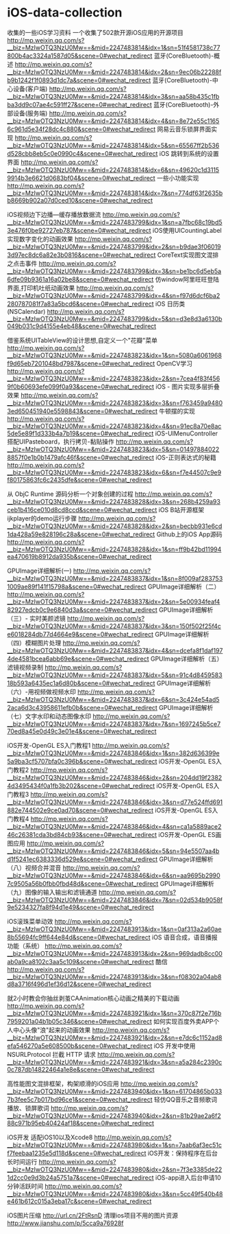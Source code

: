 # iOS-data-collection
收集的一些iOS学习资料
一个收集了502款开源iOS应用的开源项目
http://mp.weixin.qq.com/s?__biz=MzIwOTQ3NzU0Mw==&mid=2247483814&idx=1&sn=51f4581738c77800b4ac3324a1587d05&scene=0#wechat_redirect
 蓝牙(CoreBluetooth)-概述 
http://mp.weixin.qq.com/s?__biz=MzIwOTQ3NzU0Mw==&mid=2247483814&idx=2&sn=9ec06b22288fb9b1242f1f0893d1dc7a&scene=0#wechat_redirect
 蓝牙(CoreBluetooth)-中心设备(客户端) 
http://mp.weixin.qq.com/s?__biz=MzIwOTQ3NzU0Mw==&mid=2247483814&idx=3&sn=aa58b435c1fbba3dd9c07ae4c591ff27&scene=0#wechat_redirect
 蓝牙(CoreBluetooth)-外部设备(服务端) 
http://mp.weixin.qq.com/s?__biz=MzIwOTQ3NzU0Mw==&mid=2247483814&idx=4&sn=8e72e55c11656c961d5e34f28dc4c880&scene=0#wechat_redirect
 网易云音乐锁屏界面实现 
http://mp.weixin.qq.com/s?__biz=MzIwOTQ3NzU0Mw==&mid=2247483814&idx=5&sn=65567ff2b536d528cbb8eb5c0e0990c4&scene=0#wechat_redirect
iOS 跳转到系统的设置界面
http://mp.weixin.qq.com/s?__biz=MzIwOTQ3NzU0Mw==&mid=2247483814&idx=6&sn=49620c1d31159914b3e6621d0683bf04&scene=0#wechat_redirect
一些小功能实现
http://mp.weixin.qq.com/s?__biz=MzIwOTQ3NzU0Mw==&mid=2247483814&idx=7&sn=774df63f2635bb8669b902a07d0ced10&scene=0#wechat_redirect

iOS视频边下边播—缓存播放数据流 
http://mp.weixin.qq.com/s?__biz=MzIwOTQ3NzU0Mw==&mid=2247483799&idx=1&sn=a7fbc68c19bd53e476f0be92727eb787&scene=0#wechat_redirect
iOS使用UICountingLabel实现数字变化的动画效果
http://mp.weixin.qq.com/s?__biz=MzIwOTQ3NzU0Mw==&mid=2247483799&idx=2&sn=b9dae3f060193d97ec8dc6a82e3b0816&scene=0#wechat_redirect
CoreText实现图文混排之点击事件
http://mp.weixin.qq.com/s?__biz=MzIwOTQ3NzU0Mw==&mid=2247483799&idx=3&sn=be1bc6d5eb5a6dfe09b9361a16a02be8&scene=0#wechat_redirect
仿window阿里旺旺登陆界面,打印机吐纸动画效果
http://mp.weixin.qq.com/s?__biz=MzIwOTQ3NzU0Mw==&mid=2247483799&idx=4&sn=f97d6dcf6ba2280787081f7a83a5bcd6&scene=0#wechat_redirect
iOS 日历类(NSCalendar) 
http://mp.weixin.qq.com/s?__biz=MzIwOTQ3NzU0Mw==&mid=2247483799&idx=5&sn=d3e8d3a6130b049b031c9d4155e4eb48&scene=0#wechat_redirect

借鉴系统UITableView的设计思想,自定义一个"花瓣"菜单
http://mp.weixin.qq.com/s?__biz=MzIwOTQ3NzU0Mw==&mid=2247483823&idx=1&sn=5080a6061968f9d65eb7201048bd7987&scene=0#wechat_redirect
OpenCV学习 
http://mp.weixin.qq.com/s?__biz=MzIwOTQ3NzU0Mw==&mid=2247483823&idx=2&sn=7cea4f83f4569f0b60693efe099f0a93&scene=0#wechat_redirect
iOS - 图片实现多层折叠效果
http://mp.weixin.qq.com/s?__biz=MzIwOTQ3NzU0Mw==&mid=2247483823&idx=3&sn=f763459a94803ed650451940e5598843&scene=0#wechat_redirect
牛顿摆的实现
http://mp.weixin.qq.com/s?__biz=MzIwOTQ3NzU0Mw==&mid=2247483823&idx=4&sn=91ec8a70e8ac5de5e89f1d333b4a7b19&scene=0#wechat_redirect
iOS-UIMenuController搭配UIPasteboard，执行拷贝-黏贴操作
http://mp.weixin.qq.com/s?__biz=MzIwOTQ3NzU0Mw==&mid=2247483823&idx=5&sn=014978840228857f0e1b0b1479afc46f&scene=0#wechat_redirect
iOS-正则表达式的秘籍
http://mp.weixin.qq.com/s?__biz=MzIwOTQ3NzU0Mw==&mid=2247483823&idx=6&sn=f7e44507c9e9f80175863fc6c2435dfe&scene=0#wechat_redirect

从 ObjC Runtime 源码分析一个对象创建的过程 
http://mp.weixin.qq.com/s?__biz=MzIwOTQ3NzU0Mw==&mid=2247483828&idx=3&sn=268b4259a93ceb1b416ce010d8cd8ccd&scene=0#wechat_redirect
iOS B站开源框架ijkplayer的demo运行步骤
http://mp.weixin.qq.com/s?__biz=MzIwOTQ3NzU0Mw==&mid=2247483828&idx=2&sn=becbb931e6cd1da428a59e828196c28a&scene=0#wechat_redirect
 Github上的iOS App源码
http://mp.weixin.qq.com/s?__biz=MzIwOTQ3NzU0Mw==&mid=2247483828&idx=1&sn=ff9b42bd11994ea470619b8912da935b&scene=0#wechat_redirect

GPUImage详细解析(一) 
http://mp.weixin.qq.com/s?__biz=MzIwOTQ3NzU0Mw==&mid=2247483837&idx=1&sn=8f009af2837531009ae89f141f15798a&scene=0#wechat_redirect
 GPUImage详细解析（二） 
http://mp.weixin.qq.com/s?__biz=MzIwOTQ3NzU0Mw==&mid=2247483837&idx=2&sn=5e00934feaf482927edcb0c9e6840d3a&scene=0#wechat_redirect
 GPUImage详细解析（三）- 实时美颜滤镜 
http://mp.weixin.qq.com/s?__biz=MzIwOTQ3NzU0Mw==&mid=2247483837&idx=3&sn=150f502f25f4ce6018284db77d4664e9&scene=0#wechat_redirect
 GPUImage详细解析（四）模糊图片处理 
http://mp.weixin.qq.com/s?__biz=MzIwOTQ3NzU0Mw==&mid=2247483837&idx=4&sn=dcefa8f1daf1974de4581bcea6abb69e&scene=0#wechat_redirect
 GPUImage详细解析（五）滤镜视频录制 
http://mp.weixin.qq.com/s?__biz=MzIwOTQ3NzU0Mw==&mid=2247483837&idx=5&sn=91c4d845958318b593a6435ec1a6d80b&scene=0#wechat_redirect
 GPUImage详细解析（六）-用视频做视频水印 
http://mp.weixin.qq.com/s?__biz=MzIwOTQ3NzU0Mw==&mid=2247483837&idx=6&sn=3c424e54ad52aca6d3c43958611efb0b&scene=0#wechat_redirect
 GPUImage详细解析（七）文字水印和动态图像水印 
http://mp.weixin.qq.com/s?__biz=MzIwOTQ3NzU0Mw==&mid=2247483837&idx=7&sn=1697245b5ce770ed8a45e0d49c3e01e4&scene=0#wechat_redirect

iOS开发-OpenGL ES入门教程1 
http://mp.weixin.qq.com/s?__biz=MzIwOTQ3NzU0Mw==&mid=2247483846&idx=1&sn=382d636399e5a9ba3cf5707bfa0c396b&scene=0#wechat_redirect
iOS开发-OpenGL ES入门教程2 
http://mp.weixin.qq.com/s?__biz=MzIwOTQ3NzU0Mw==&mid=2247483846&idx=2&sn=204dd19f23824d3495434f0a1fb3b202&scene=0#wechat_redirect
iOS开发-OpenGL ES入门教程3 
http://mp.weixin.qq.com/s?__biz=MzIwOTQ3NzU0Mw==&mid=2247483846&idx=3&sn=d77e524ffd691882e744502e9ce0ad70&scene=0#wechat_redirect
iOS开发-OpenGL ES入门教程4 
http://mp.weixin.qq.com/s?__biz=MzIwOTQ3NzU0Mw==&mid=2247483846&idx=4&sn=ca1a5889ace246c26381cda3bd84cb93&scene=0#wechat_redirect
iOS开发-OpenGL ES画图应用 
http://mp.weixin.qq.com/s?__biz=MzIwOTQ3NzU0Mw==&mid=2247483846&idx=5&sn=94e5507aa4bd1f5241ec6383336d529e&scene=0#wechat_redirect
GPUImage详细解析（八）视频合并混音 
http://mp.weixin.qq.com/s?__biz=MzIwOTQ3NzU0Mw==&mid=2247483846&idx=6&sn=aa9695b29907c9505a56b0fbb0fbd48d&scene=0#wechat_redirect
GPUImage详细解析（九）图像的输入输出和滤镜通道 
http://mp.weixin.qq.com/s?__biz=MzIwOTQ3NzU0Mw==&mid=2247483846&idx=7&sn=02d534b9058f9e5234327fa8f94d1e49&scene=0#wechat_redirect

iOS滚珠菜单动效
http://mp.weixin.qq.com/s?__biz=MzIwOTQ3NzU0Mw==&mid=2247483913&idx=1&sn=0af313a2a60ae8b55694fc9ff644e84d&scene=0#wechat_redirect
iOS 语音合成，语音播报功能（系统）
http://mp.weixin.qq.com/s?__biz=MzIwOTQ3NzU0Mw==&mid=2247483913&idx=2&sn=969dadb8cc00ab0a9ca8102c3aa5c109&scene=0#wechat_redirect
酷信
http://mp.weixin.qq.com/s?__biz=MzIwOTQ3NzU0Mw==&mid=2247483913&idx=3&sn=f08302a04ab8d8a3716f496d1ef36d12&scene=0#wechat_redirect

就2小时教会你抽丝剥茧CAAnimation核心动画之精美的下载动画
http://mp.weixin.qq.com/s?__biz=MzIwOTQ3NzU0Mw==&mid=2247483921&idx=1&sn=370c87f2e716b7959201a04b1b05c346&scene=0#wechat_redirect
如何实现百度外卖APP个人中心头像"浪"起来的动画效果
http://mp.weixin.qq.com/s?__biz=MzIwOTQ3NzU0Mw==&mid=2247483921&idx=2&sn=e7dc6c1152ad8efa546270a5e608500b&scene=0#wechat_redirect
iOS 开发中使用 NSURLProtocol 拦截 HTTP 请求
http://mp.weixin.qq.com/s?__biz=MzIwOTQ3NzU0Mw==&mid=2247483921&idx=3&sn=a5a284c2390c0c787db14822464a1e8e&scene=0#wechat_redirect

高性能图文混排框架，构架顺滑的iOS应用
http://mp.weixin.qq.com/s?__biz=MzIwOTQ3NzU0Mw==&mid=2247483940&idx=1&sn=61704865b0337b3fee5c7b017bd96ce1&scene=0#wechat_redirect
轻仿QQ音乐之音频歌词播放、锁屏歌词
http://mp.weixin.qq.com/s?__biz=MzIwOTQ3NzU0Mw==&mid=2247483940&idx=2&sn=81b29ae2a6f288c971b95eb40424af18&scene=0#wechat_redirect

iOS开发 适配iOS10以及Xcode8
http://mp.weixin.qq.com/s?__biz=MzIwOTQ3NzU0Mw==&mid=2247483980&idx=1&sn=7aab6af3ec51cf7feebaa1235e5d118d&scene=0#wechat_redirect
iOS开发：保持程序在后台长时间运行
http://mp.weixin.qq.com/s?__biz=MzIwOTQ3NzU0Mw==&mid=2247483980&idx=2&sn=7f3e3385de221d2cc0e9d3b24a5751a7&scene=0#wechat_redirect
iOS-app进入后台申请10分钟活跃时间
http://mp.weixin.qq.com/s?__biz=MzIwOTQ3NzU0Mw==&mid=2247483980&idx=3&sn=5cc49f540b48e461b612c015a3eba17c&scene=0#wechat_redirect

iOS图片压缩
http://url.cn/2FtRsnD
清理ios项目不用的图片资源
http://www.jianshu.com/p/5cca9a76928f
